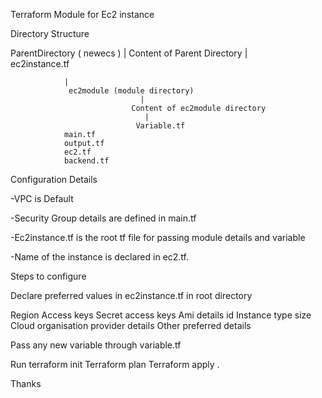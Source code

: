 Terraform Module for Ec2 instance


Directory Structure

ParentDirectory ( newecs )
                |
                Content of Parent Directory
                 |   
 	        ec2instance.tf

                |
                 ec2module (module directory)
                                 |
                               Content of ec2module directory
                                  |
                                Variable.tf
				main.tf
				output.tf
				ec2.tf
				backend.tf

Configuration Details

-VPC is Default

-Security Group details are defined in main.tf

-Ec2instance.tf is the root tf file for passing module details and variable

-Name of the instance is declared in ec2.tf.

Steps to configure

Declare preferred values in ec2instance.tf in root directory

Region
Access keys
Secret access keys
Ami details id
Instance type size
Cloud organisation provider details
Other preferred details

Pass any new variable through variable.tf

Run terraform init
Terraform plan
Terraform apply .

Thanks
